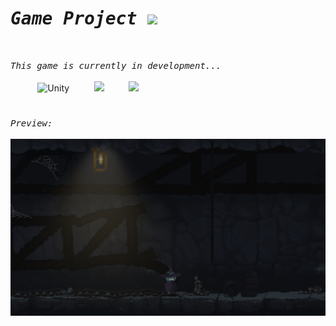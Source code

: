 # <samp><i> Game Project </i></samp><img src="https://media4.giphy.com/media/mrF0X7kMMOX1if7ykw/giphy.gif?cid=790b761184fad64a2499ea2f5d4139e59f4075a0989982bf&rid=giphy.gif&ct=s" width="55"/>

<br>

<samp> <i> This game is currently in development...</i></samp>
<br><br>
 &#8287;&#8287;&#8287;&#8287;&#8287; 
&#8287;&#8287;&#8287;&#8287; <img src="https://cdn-icons-png.flaticon.com/512/5969/5969294.png" width="70" title="Unity" alt="Unity"/> &#8287;&#8287;&#8287;&#8287;&#8287;&#8287;&#8287;&#8287; <img src="https://img.icons8.com/ultraviolet/80/000000/cs.png"/> &#8287;&#8287;&#8287;&#8287;&#8287;&#8287;&#8287;&#8287; <img src="https://media4.giphy.com/media/Me7PBESMDoWyzSN9M9/giphy.gif?cid=790b7611240ca99c1c824f1867dd1e33928897012f2af804&rid=giphy.gif&ct=s" width="80">
<br>

#
<samp> <i> Preview: </i></samp><br><br>
![Screenshot](game.png)
